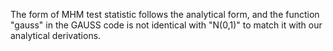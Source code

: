 The form of MHM test statistic follows the analytical form, and the function "gauss" in the GAUSS code is not identical with "N(0,1)" to match it with our analytical derivations.

